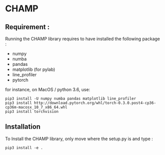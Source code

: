 # CHAMP
## Requirement :
Running the CHAMP library requires to have installed the following package :

- numpy
- numba
- pandas
- matplotlib (for pylab)
- line_profiler
- pytorch

for instance, on MacOS / python 3.6, use:

```
pip3 install -U numpy numba pandas matplotlib line_profiler
pip3 install http://download.pytorch.org/whl/torch-0.3.0.post4-cp36-cp36m-macosx_10_7_x86_64.whl
pip3 install torchvision
```

## Installation
To Install the CHAMP library, only move where the setup.py is and type : 


```
pip3 install -e .
```
